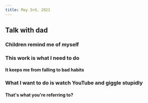 ```yaml
---
title: May 3rd, 2021
---
```


## Talk with dad
### Children remind me of myself
### This work is what I need to do
#### It keeps me from falling to bad habits
####
### What I want to do is watch YouTube and giggle stupidly
#### That's what you're referring to?
###
##
